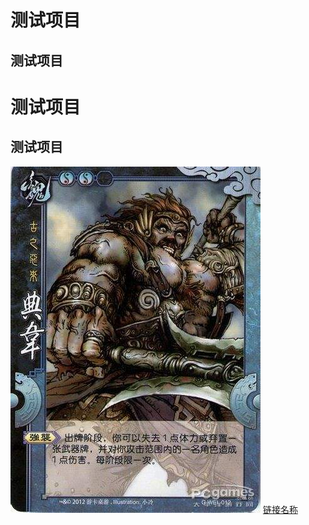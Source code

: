 测试项目
=
测试项目
-
# 测试项目
## 测试项目
![图片名称](https://github.com/qiang5201/powermanaer/blob/master/src/main/resources/static/image/%E5%85%B8%E9%9F%A6.jpg)
[链接名称](https://www.baidu.com/)
